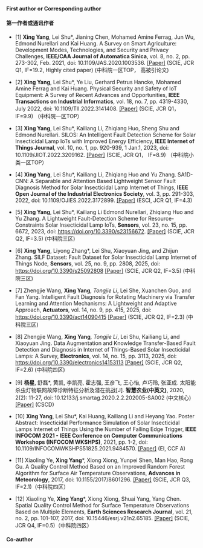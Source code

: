 
#### First author or Corresponding author
#### 第一作者或通讯作者

- [1] **Xing Yang**, Lei Shu*, Jianing Chen, Mohamed Amine Ferrag, Jun Wu, Edmond Nurellari and Kai Huang. A Survey on Smart Agriculture: Development Modes, Technologies, and Security and Privacy Challenges, **IEEE/CAA Journal of Automatica Sinica**, vol. 8, no. 2, pp. 273-302, Feb. 2021, doi: 10.1109/JAS.2020.1003536. [[Paper]](https://doi.org/10.1109/JAS.2020.1003536) (SCIE, JCR Q1, IF=19.2, Highly cited paper) (中科院一区TOP， 高被引论文)

- [2] **Xing Yang**, Lei Shu*, Ye Liu, Gerhard Petrus Hancke, Mohamed Amine Ferrag and Kai Huang. Physical Security and Safety of IoT Equipment: A Survey of Recent Advances and Opportunities, **IEEE Transactions on Industrial Informatics**, vol. 18, no. 7, pp. 4319-4330, July 2022, doi: 10.1109/TII.2022.3141408. [[Paper]](https://doi.org/10.1109/TII.2022.3141408) (SCIE, JCR Q1， IF=9.9) （中科院一区TOP）

- [3] **Xing Yang**, Lei Shu*, Kailiang Li, Zhiqiang Huo, Sheng Shu and Edmond Nurellari. SILOS: An Intelligent Fault Detection Scheme for Solar Insecticidal Lamp IoTs with Improved Energy Efficiency, **IEEE Internet of Things Journal**, vol. 10, no. 1, pp. 920-939, 1 Jan.1, 2023, doi: 10.1109/JIOT.2022.3209162. [[Paper]](https://doi.org/10.1109/JIOT.2022.3209162) (SCIE, JCR Q1， IF=8.9) （中科院小类一区TOP）

- [4] **Xing Yang**, Lei Shu*, Kailiang Li, Zhiqiang Huo and Yu Zhang. SA1D-CNN: A Separable and Attention Based Lightweight Sensor Fault Diagnosis Method for Solar Insecticidal Lamp Internet of Things, **IEEE Open Journal of the Industrial Electronics Society**, vol. 3, pp. 291-303, 2022, doi: 10.1109/OJIES.2022.3172899. [[Paper]](https://doi.org/10.1109/JIOT.2022.3209162) (ESCI, JCR Q1, IF=4.3)

- [5] **Xing Yang**, Lei Shu*, Kailiang Li Edmond Nurellari, Zhiqiang Huo and Yu Zhang. A Lightweight Fault-Detection Scheme for Resource-Constraints Solar Insecticidal Lamp IoTs, **Sensors**, vol. 23, no. 15, pp. 6672, 2023, doi: https://doi.org/10.3390/s23156672. [[Paper]](https://doi.org/10.3390/s23156672) (SCIE, JCR Q2, IF=3.5) (中科院三区)

- [6] **Xing Yang**, Liyong Zhang*, Lei Shu, Xiaoyuan Jing, and Zhijun Zhang. SILF Dataset: Fault Dataset for Solar Insecticidal Lamp Internet of Things Node, **Sensors**, vol. 25, no. 9, pp. 2808, 2025, doi: https://doi.org/10.3390/s25092808 [[Paper]](https://doi.org/10.3390/s25092808) (SCIE, JCR Q2, IF=3.5) (中科院三区)

- [7] Zhengjie Wang, __Xing Yang__*, Tongjie Li*, Lei She, Xuanchen Guo, and Fan Yang. Intelligent Fault Diagnosis for Rotating Machinery via Transfer Learning and Attention Mechanisms: A Lightweight and Adaptive Approach, **Actuators**, vol. 14, no. 9, pp. 415, 2025, doi: https://doi.org/10.3390/act14090415 [[Paper]](https://doi.org/10.3390/act14090415) (SCIE, JCR Q2, IF=2.3) (中科院三区)

- [8] Zhengjie Wang, __Xing Yang__*, Tongjie Li*, Lei Shu, Kailiang Li, and Xiaoyuan Jing. Data Augmentation and Knowledge Transfer-Based Fault Detection and Diagnosis in Internet of Things-Based Solar Insecticidal Lamps: A Survey, **Electronics**, vol. 14, no. 15, pp. 3113, 2025, doi: https://doi.org/10.3390/electronics14153113 [[Paper]](https://doi.org/10.3390/electronics14153113) (SCIE, JCR Q2, IF=2.6) (中科院四区)

- [9] **杨星**, 舒磊*, 黄凯, 李凯亮, 霍志强, 王彦飞, 王心怡, 卢巧玲, 张亚成. 太阳能杀虫灯物联网故障诊断特征分析及潜在挑战[J]. **智慧农业(中英文)**, 2020, 2(2): 11-27, doi: 10.12133/j.smartag.2020.2.2.202005-SA002 (中文核心) [[Paper]](https://www.cabidigitallibrary.org/doi/full/10.5555/20219847490) (CSCD)

- [10] **Xing Yang**, Lei Shu*, Kai Huang, Kailiang Li and Heyang Yao. Poster Abstract: Insecticidal Performance Simulation of Solar Insecticidal Lamps Internet of Things Using the Number of Falling Edge Trigger, **IEEE INFOCOM 2021 - IEEE Conference on Computer Communications Workshops (INFOCOM WKSHPS)**, 2021, pp. 1-2, doi: 10.1109/INFOCOMWKSHPS51825.2021.9484570. [[Paper]](https://doi.org/10.1109/INFOCOMWKSHPS51825.2021.9484570) (EI, CCF A)

- [11] Xiaoling Ye, __Xing Yang__*, Xiong Xiong, Yunpei Shen, Man Hao, Rong Gu. A Quality Control Method Based on an Improved Random Forest Algorithm for Surface Air Temperature Observations, **Advances in Meteorology**, 2017, doi: 10.1155/2017/8601296. [[Paper]](https://doi.org/10.1155/2017/8601296) (SCIE, JCR Q3, IF=2.1)（中科院四区）

- [12] Xiaoling Ye, __Xing Yang__*, Xiong Xiong, Shuai Yang, Yang Chen. Spatial Quality Control Method for Surface Temperature Observations Based on Multiple Elements, **Earth Sciences Research Journal**, vol. 21, no. 2, pp. 101-107, 2017, doi: 10.15446/esrj.v21n2.65185. [[Paper]](https://doi.org/10.15446/esrj.v21n2.65185) (SCIE, JCR Q4, IF=0.5)（中科院四区）

#### Co-author

